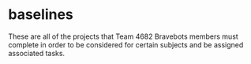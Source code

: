 # baselines
These are all of the projects that Team 4682 Bravebots members must complete in order to be considered for certain subjects and be assigned associated tasks.
